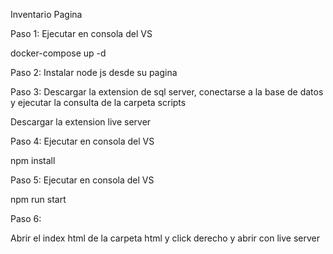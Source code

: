 ﻿Inventario Pagina

Paso 1:
Ejecutar en consola del VS

docker-compose up -d

Paso 2:
Instalar node js desde su pagina

Paso 3:
Descargar la extension de sql server, conectarse a la base de datos y ejecutar la consulta de la carpeta scripts

Descargar la extension live server

Paso 4:
Ejecutar en consola del VS

npm install

Paso 5:
Ejecutar en consola del VS

npm run start

Paso 6:

Abrir el index html de la carpeta html y click derecho y abrir con live server

